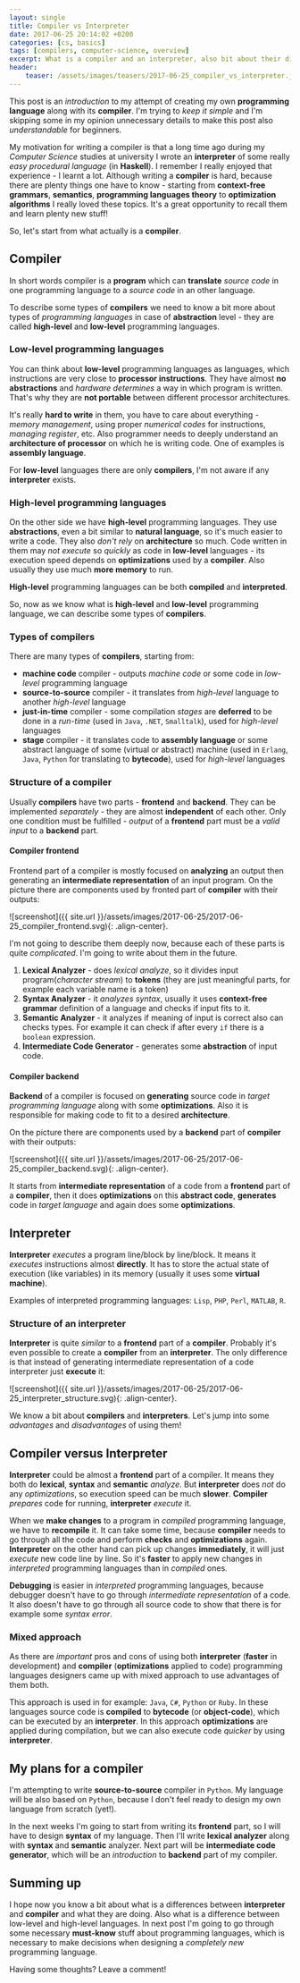 ```yaml
---
layout: single
title: Compiler vs Interpreter
date: 2017-06-25 20:14:02 +0200
categories: [cs, basics]
tags: [compilers, computer-science, overview]
excerpt: What is a compiler and an interpreter, also bit about their differences.
header:
    teaser: /assets/images/teasers/2017-06-25_compiler_vs_interpreter.jpg
---
```


This post is an *introduction* to my attempt of creating my own **programming language** 
along with its **compiler**. I'm trying to *keep it simple* and I'm skipping some in my
opinion unnecessary details to make this post also *understandable* for beginners.

My motivation for writing a compiler is that a long time ago during my 
*Computer Science* studies at university I wrote an **interpreter**
of some really *easy procedural language* (in **Haskell**). I remember I really enjoyed
that experience - I learnt a lot. Although writing a **compiler** is hard, because
there are plenty things one have to know - starting from **context-free grammars**, 
**semantics**,
**programming languages theory** to **optimization algorithms**
I really loved these topics. It's a great
opportunity to recall them and learn plenty new stuff!

So, let's start from what actually is a **compiler**.

## Compiler

In short words compiler is a **program** which can **translate** *source code* in one
programming language to a *source code* in an other language.

To describe some types of **compilers** we need to know a bit more
about types of *programming languages* in case of **abstraction** level -
they are called **high-level** and **low-level** programming languages.

### Low-level programming languages

You can think about **low-level** programming languages as languages, 
which instructions are
very close to **processor instructions**. They have almost **no abstractions**
and *hardware determines* a way in which program is written. That's why they
are **not portable** between different processor architectures.

It's really **hard to write** in them, you have to care about everything -
*memory management*, using proper *numerical codes* for instructions, 
*managing register*, etc. Also programmer needs to deeply understand
an **architecture of processor** on which he is writing code.
One of examples is **assembly language**.

For **low-level** languages there are only **compilers**, I'm not aware if
any **interpreter** exists.

### High-level programming languages

On the other side we have **high-level** programming languages. They
use **abstractions**, even a bit similar to **natural language**, so it's much easier to
write a code. They also *don't rely*
on **architecture** so much. Code written in them may *not execute* so *quickly*
as code in **low-level** languages - its execution speed depends on **optimizations** 
used by
a **compiler**. Also usually they use much **more memory** to run.

**High-level** programming languages can be both **compiled** and **interpreted**.

So, now as we know what is **high-level** and **low-level**
programming language, we can describe some types of **compilers**.

### Types of compilers

There are many types of **compilers**, starting from:

* **machine code** compiler - outputs *machine code* or some code in *low-level* programming 
language
* **source-to-source** compiler - it translates from *high-level* language
to another *high-level* language
* **just-in-time** compiler - some compilation *stages* are **deferred** to be done in 
a *run-time* (used in `Java`, `.NET`, `Smalltalk`), used for *high-level* languages
* **stage** compiler - it translates code to **assembly language** 
 or some abstract language of some (virtual
or abstract) machine (used in `Erlang`, `Java`, `Python` for translating to **bytecode**),
used for *high-level* languages

### Structure of a compiler

Usually **compilers** have two parts - **frontend** and **backend**. They can
be implemented *separately* - they are almost **independent** of each
other. Only one condition must be fulfilled - *output* of a **frontend**
part must be a *valid input* to a **backend** part.

#### Compiler frontend

Frontend part of a compiler is mostly focused on **analyzing** an output
then generating an **intermediate representation**
of an input program.
On the picture there are components used by fronted part of **compiler** with
their outputs:

![screenshot]({{ site.url }}/assets/images/2017-06-25/2017-06-25_compiler_frontend.svg){: .align-center}.

I'm not going to describe them deeply now, because each of these parts 
is quite *complicated*. I'm going to write about them in the future.

1. **Lexical Analyzer** - does *lexical analyze*, so it divides input program(*character
stream*) to **tokens** (they are just meaningful parts, 
for example each variable name is a token)
2. **Syntax Analyzer** - it *analyzes syntax*, usually it uses **context-free grammar**
definition of a language and checks if input fits to it.
3. **Semantic Analyzer** - it analyzes if meaning of input is correct also can 
checks types.
For example it can check if after every `if` there is a `boolean` expression.
4. **Intermediate Code Generator** - generates some **abstraction** of input code.

#### Compiler backend

**Backend** of a compiler is focused on **generating** source code in *target programming
language* along with some **optimizations**. Also it is responsible for making
code to fit to a desired **architecture**.

On the picture there are components used by a **backend** part of **compiler** with
their outputs:

![screenshot]({{ site.url }}/assets/images/2017-06-25/2017-06-25_compiler_backend.svg){: .align-center}.

It starts from **intermediate representation** of a code from a **frontend** part of
a **compiler**, then it does **optimizations** on this **abstract code**, **generates**
code in *target language* and again does some **optimizations**.

## Interpreter

**Interpreter** *executes* a program line/block by line/block.
It means it *executes* instructions almost **directly**. It has to store the actual state
of execution (like variables) in its memory (usually it uses some **virtual machine**).

Examples of interpreted programming languages: `Lisp`, `PHP`, `Perl`, `MATLAB`, `R`.

### Structure of an interpreter

**Interpreter** is quite *similar* to a **frontend** part of a **compiler**. Probably it's even
possible to create a **compiler** from an **interpreter**. The only difference is that
instead of generating intermediate representation of a code interpreter just **execute** it:

![screenshot]({{ site.url }}/assets/images/2017-06-25/2017-06-25_interpreter_structure.svg){: .align-center}.

We know a bit about **compilers** and **interpreters**. Let's jump into some *advantages*
and *disadvantages*
of using them!

## Compiler versus Interpreter

**Interpreter** could be almost a **frontend** part of a compiler. It means
they both do **lexical**, **syntax** and **semantic** *analyze*. But **interpreter** 
does *not* do any *optimizations*, so execution speed can be much **slower**. 
**Compiler** *prepares* code for running, **interpreter** *execute* it.

When we **make changes** to a program in *compiled* programming language,
we have to **recompile** it. It can take some time, because **compiler** needs to
go through all the code and perform **checks** and 
**optimizations** again. **Interpreter** on the other hand can pick up changes 
**immediately**, it will just *execute*
new code line by line. So it's **faster** to apply new changes in *interpreted* programming
languages than in *compiled* ones.

**Debugging** is easier in *interpreted* programming languages, because debugger doesn't have
to go through *intermediate representation* of a code. It also doesn't have to
go through all source code to show that there is for example some *syntax error*.

### Mixed approach 

As there are *important* pros and cons of using both **interpreter** (**faster** in development) 
and **compiler** (**optimizations** applied to code) programming languages designers came up
with mixed approach to use advantages of them both.

This approach is used in for example: `Java`, `C#`, `Python` or `Ruby`. 
In these languages source code is **compiled** to **bytecode** (or **object-code**), which
can be executed by an **interpreter**. In this approach **optimizations**
are applied during compilation, but we can also execute code *quicker* by using 
**interpreter**.

## My plans for a compiler

I'm attempting to write **source-to-source** compiler in `Python`. My
language will be also based on `Python`, because I don't feel ready
to design my own language from scratch (yet!).

In the next weeks I'm going to start from writing its **frontend** part, so
I will have to design **syntax** of my language. Then I'll write **lexical analyzer**
along with **syntax** and **semantic** analyzer. Next part will be
**intermediate code generator**, which will be an *introduction* to **backend**
part of my compiler.

## Summing up

I hope now you know a bit about what is a differences between **interpreter**
and **compiler** and what they are doing. Also what is a difference between
low-level and high-level languages. In next post I'm going to go through some necessary
**must-know** stuff about programming languages, which is necessary to make decisions when
designing a *completely new* programming language.

Having some thoughts? Leave a comment!
